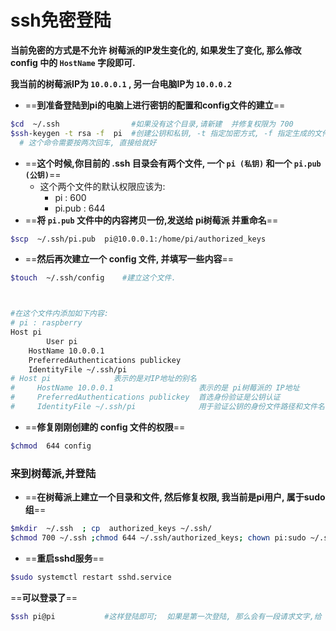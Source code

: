 # ssh免密登陆

**当前免密的方式是不允许 树莓派的IP发生变化的,  如果发生了变化, 那么修改config 中的 `HostName` 字段即可.**



**我当前的树莓派IP为 `10.0.0.1`  , 另一台电脑IP为 `10.0.0.2`**



- ==**到准备登陆到pi的电脑上进行密钥的配置和config文件的建立**==

```bash
$cd  ~/.ssh                #如果没有这个目录,请新建  并修复权限为 700
$ssh-keygen -t rsa -f  pi  #创建公钥和私钥, -t 指定加密方式, -f 指定生成的文件名
  # 这个命令需要按两次回车, 直接给就好
```



- ==**这个时候,你目前的 .ssh 目录会有两个文件, 一个 `pi (私钥)` 和一个 `pi.pub (公钥)`**==
  - 这个两个文件的默认权限应该为:
    - pi   : 600
    - pi.pub   : 644
- ==**将 `pi.pub` 文件中的内容拷贝一份,发送给 pi树莓派 并重命名**==

```bash
$scp  ~/.ssh/pi.pub  pi@10.0.0.1:/home/pi/authorized_keys
```



- ==**然后再次建立一个 config 文件, 并填写一些内容**==

```bash
$touch  ~/.ssh/config    #建立这个文件.



#在这个文件内添加如下内容: 
# pi : raspberry
Host pi
		User pi
    HostName 10.0.0.1
    PreferredAuthentications publickey
    IdentityFile ~/.ssh/pi
# Host pi              表示的是对IP地址的别名
#     HostName 10.0.0.1                   表示的是 pi树莓派的 IP地址
#     PreferredAuthentications publickey  首选身份验证是公钥认证
#     IdentityFile ~/.ssh/pi              用于验证公钥的身份文件路径和文件名(也就是私钥)
```

- ==**修复刚刚创建的 config 文件的权限**==

```bash
$chmod  644 config
```





### 来到树莓派,并登陆

- ==**在树莓派上建立一个目录和文件, 然后修复权限, 我当前是pi用户, 属于sudo 组**==

```bash
$mkdir  ~/.ssh  ; cp  authorized_keys ~/.ssh/
$chmod 700 ~/.ssh ;chmod 644 ~/.ssh/authorized_keys; chown pi:sudo ~/.ssh/authorized_keys
```



- ==**重启sshd服务**==

```bash
$sudo systemctl restart sshd.service
```



==**可以登录了**==

```bash
$ssh pi@pi           #这样登陆即可;  如果是第一次登陆, 那么会有一段请求文字,给 yes 即可.
```

